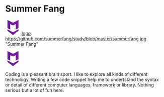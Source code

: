 # Summer Fang
![alt text][logo]
[logo]: https://github.com/summerfang/study/blob/master/summerfang.jpg "Summer Fang"

![alt text][logo]

[logo]: https://github.com/adam-p/markdown-here/raw/master/src/common/images/icon48.png "Summer Fang"

Coding is a pleasant brain sport. I like to explore all kinds of different technology. Writing a few code snippet help me to undertstand the syntax or detail of different computer languages, framework or library. Nothing serious but a lot of fun here.

